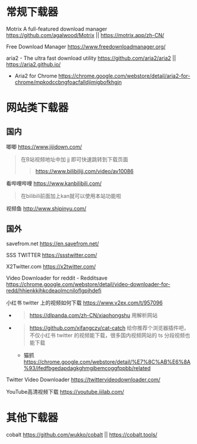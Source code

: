
# 常规下载器

Motrix A full-featured download manager https://github.com/agalwood/Motrix || https://motrix.app/zh-CN/

Free Download Manager https://www.freedownloadmanager.org/

aria2 - The ultra fast download utility https://github.com/aria2/aria2 || https://aria2.github.io/
- Aria2 for Chrome https://chrome.google.com/webstore/detail/aria2-for-chrome/mpkodccbngfoacfalldjimigbofkhgjn

# 网站类下载器

## 国内

唧唧 https://www.jijidown.com/
> 在B站视频地址中加 jj 即可快速跳转到下载页面
>> https://www.bilibilijj.com/video/av10086

看哔哩哔哩 https://www.kanbilibili.com/
> 在bilibili前面加上kan就可以使用本站功能啦

视频鱼 http://www.shipinyu.com/

## 国外

savefrom.net https://en.savefrom.net/

SSS TWITTER https://ssstwitter.com/

X2Twitter.com https://x2twitter.com/

Video Downloader for reddit - Redditsave https://chrome.google.com/webstore/detail/video-downloader-for-redd/hhienkkjhkcdeaolmcniloflgpjhdefi

小红书 twitter 上的视频如何下载 https://www.v2ex.com/t/957096
- > https://dlpanda.com/zh-CN/xiaohongshu 用解析网站
- > https://github.com/xifangczy/cat-catch 给你推荐个浏览器插件吧，不仅小红书 twitter 的视频能下载，很多国内视频网站的 ts 分段视频也能下载
  * 猫抓 https://chrome.google.com/webstore/detail/%E7%8C%AB%E6%8A%93/jfedfbgedapdagkghmgibemcoggfppbb/related

Twitter Video Downloader https://twittervideodownloader.com/

YouTube高清视频下载 https://youtube.iiilab.com/

# 其他下载器

cobalt https://github.com/wukko/cobalt || https://cobalt.tools/

